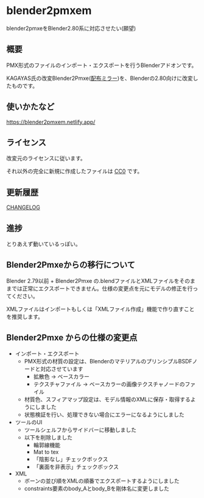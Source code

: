 # blender2pmxem

blender2pmxeをBlender2.80系に対応させたい(願望)

## 概要

PMX形式のファイルのインポート・エクスポートを行うBlenderアドオンです。

KAGAYAS氏の改変Blender2Pmxe([配布ミラー](https://bowlroll.net/file/145391))を、Blenderの2.80向けに改変したものです。

## 使いかたなど

https://blender2pmxem.netlify.app/

## ライセンス
改変元のライセンスに従います。

それ以外の完全に新規に作成したファイルは [CC0](https://creativecommons.org/publicdomain/zero/1.0/legalcode) です。

## 更新履歴
[CHANGELOG](CHANGELOG.md)

## 進捗
とりあえず動いているっぽい。

## Blender2Pmxeからの移行について

Blender 2.79以前 + Blender2Pmxe の.blendファイルとXMLファイルをそのままでは正常にエクスポートできません。仕様の変更点を元にモデルの修正を行ってください。

XMLファイルはインポートもしくは「XMLファイル作成」機能で作り直すことを推奨します。

## Blender2Pmxe からの仕様の変更点

* インポート・エクスポート
  * PMX形式の材質の設定は、BlenderのマテリアルのプリンシプルBSDFノードと対応させています
    * 拡散色 → ベースカラー
    * テクスチャファイル → ベースカラーの画像テクスチャノードのファイル
  * 材質色、スフィアマップ設定は、モデル情報のXMLに保存・取得するようにしました
  * 状態検証を行い、処理できない場合にエラーになるようにしました
* ツールのUI
  * ツールシェルフからサイドバーに移動しました
  * 以下を削除しました
    * 輪郭線機能
    * Mat to tex
    * 「陰影なし」チェックボックス
    * 「裏面を非表示」チェックボックス
* XML
  * ボーンの並び順をXMLの順番でエクスポートするようにしました
  * constraints要素のbody_Aとbody_Bを剛体名に変更しました
